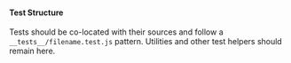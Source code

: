 #### Test Structure

Tests should be co-located with their sources and follow a `__tests__/filename.test.js` pattern. Utilities and other
test helpers should remain here.
